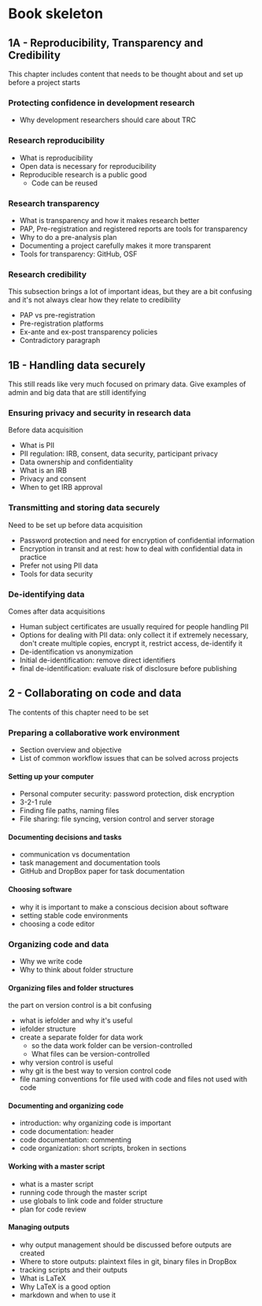 # Book skeleton

## 1A - Reproducibility, Transparency and Credibility
This chapter includes content that needs to be thought about and set up before a project starts

### Protecting confidence in development research
- Why development researchers should care about TRC

### Research reproducibility
- What is reproducibility
- Open data is necessary for reproducibility
- Reproducible research is a public good
  - Code can be reused

### Research transparency
- What is transparency and how it makes research better
- PAP, Pre-registration and registered reports are tools for transparency
- Why to do a pre-analysis plan
- Documenting a project carefully makes it more transparent
- Tools for transparency: GitHub, OSF

### Research credibility
This subsection brings a lot of important ideas, but they are a bit confusing and it's not always clear how they relate to credibility
- PAP vs pre-registration
- Pre-registration platforms
- Ex-ante and ex-post transparency policies
- Contradictory paragraph

## 1B - Handling data securely
This still reads like very much focused on primary data. Give examples of admin and big data that are still identifying

### Ensuring privacy and security in research data
Before data acquisition
- What is PII
- PII regulation: IRB, consent, data security, participant privacy
- Data ownership and confidentiality
- What is an IRB
- Privacy and consent
- When to get IRB approval

### Transmitting and storing data securely
Need to be set up before data acquisition
- Password protection and need for encryption of confidential information
- Encryption in transit and at rest: how to deal with confidential data in practice
- Prefer not using PII data
- Tools for data security

### De-identifying data
Comes after data acquisitions
- Human subject certificates are usually required for people handling PII
- Options for dealing with PII data: only collect it if extremely necessary, don't create multiple copies, encrypt it, restrict access, de-identify it
- De-identification vs anonymization
- Initial de-identification: remove direct identifiers
- final de-identification: evaluate risk of disclosure before publishing

## 2 - Collaborating on code and data
The contents of this chapter need to be set

### Preparing a collaborative work environment
- Section overview and objective
- List of common workflow issues that can be solved across projects

#### Setting up your computer
- Personal computer security: password protection, disk encryption
- 3-2-1 rule
- Finding file paths, naming files
- File sharing: file syncing, version control and server storage

#### Documenting decisions and tasks
- communication vs documentation
- task management and documentation tools
- GitHub and DropBox paper for task documentation

#### Choosing software
- why it is important to make a conscious decision about software
- setting stable code environments
- choosing a code editor

### Organizing code and data
- Why we write code
- Why to think about folder structure

#### Organizing files and folder structures
the part on version control is a bit confusing
- what is iefolder and why it's useful
- iefolder structure
- create a separate folder for data work
  - so the data work folder can be version-controlled
  - What files can be version-controlled
- why version control is useful
- why git is the best way to version control code
- file naming conventions for file used with code and files not used with code

#### Documenting and organizing code
- introduction: why organizing code is important
- code documentation: header
- code documentation: commenting
- code organization: short scripts, broken in sections

#### Working with a master script
- what is a master script
- running code through the master script
- use globals to link code and folder structure
- plan for code review

#### Managing outputs
- why output management should be discussed before outputs are created
- Where to store outputs: plaintext files in git, binary files in DropBox
- tracking scripts and their outputs
- What is LaTeX
- Why LaTeX is a good option
- markdown and when to use it 
